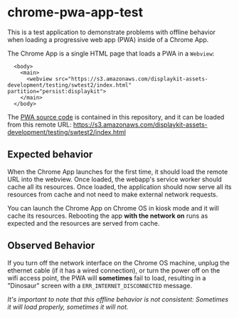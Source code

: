 # chrome-pwa-app-test

This is a test application to demonstrate problems with offline behavior when loading a progressive web app (PWA) inside of a Chrome App.

The Chrome App is a single HTML page that loads a PWA in a `Webview`:
```
  <body>
    <main>
      <webview src="https://s3.amazonaws.com/displaykit-assets-development/testing/swtest2/index.html" partition="persist:displaykit">
    </main>
  </body>
```

The [PWA source code](pwa_webapp_code) is contained in this repository, and it can be loaded from this remote URL: https://s3.amazonaws.com/displaykit-assets-development/testing/swtest2/index.html

## Expected behavior

When the Chrome App launches for the first time, it should load the remote URL into the webview. Once loaded, the webapp's service worker should cache all its resources. Once loaded, the application should now serve all its resources from cache and not need to make external network requests.

You can launch the Chrome App on Chrome OS in kiosk mode and it will cache its resources. Rebooting the app **with the network on** runs as expected and the resources are served from cache. 

## Observed Behavior

If you turn off the network interface on the Chrome OS machine, unplug the ethernet cable (if it has a wired connection), or turn the power off on the wifi access point, the PWA will **sometimes** fail to load, resulting in a "Dinosaur" screen with a `ERR_INTERNET_DISCONNECTED` message.

*It's important to note that this offline behavior is not consistent: Sometimes it will load properly, sometimes it will not.*


